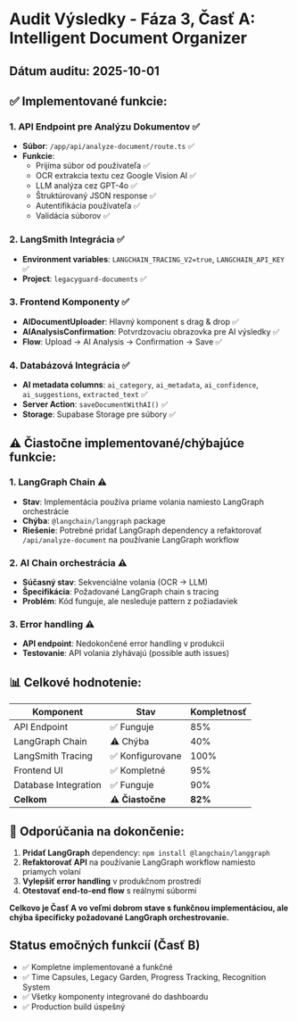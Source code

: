 # Audit Výsledky - Fáza 3, Časť A: Intelligent Document Organizer

## Dátum auditu: 2025-10-01

## ✅ **Implementované funkcie:**

### 1. **API Endpoint pre Analýzu Dokumentov** ✅

- **Súbor**: `/app/api/analyze-document/route.ts` ✅
- **Funkcie**:
  - Prijíma súbor od používateľa ✅
  - OCR extrakcia textu cez Google Vision AI ✅
  - LLM analýza cez GPT-4o ✅
  - Štruktúrovaný JSON response ✅
  - Autentifikácia používateľa ✅
  - Validácia súborov ✅

### 2. **LangSmith Integrácia** ✅

- **Environment variables**: `LANGCHAIN_TRACING_V2=true`, `LANGCHAIN_API_KEY` ✅
- **Project**: `legacyguard-documents` ✅

### 3. **Frontend Komponenty** ✅

- **AIDocumentUploader**: Hlavný komponent s drag & drop ✅
- **AIAnalysisConfirmation**: Potvrdzovaciu obrazovka pre AI výsledky ✅
- **Flow**: Upload → AI Analysis → Confirmation → Save ✅

### 4. **Databázová Integrácia** ✅

- **AI metadata columns**: `ai_category`, `ai_metadata`, `ai_confidence`, `ai_suggestions`, `extracted_text` ✅
- **Server Action**: `saveDocumentWithAI()` ✅
- **Storage**: Supabase Storage pre súbory ✅

## ⚠️ **Čiastočne implementované/chýbajúce funkcie:**

### 1. **LangGraph Chain** ⚠️

- **Stav**: Implementácia používa priame volania namiesto LangGraph orchestrácie
- **Chýba**: `@langchain/langgraph` package
- **Riešenie**: Potrebné pridať LangGraph dependency a refaktorovať `/api/analyze-document` na používanie LangGraph workflow

### 2. **AI Chain orchestrácia** ⚠️

- **Súčasný stav**: Sekvenciálne volania (OCR → LLM)
- **Špecifikácia**: Požadované LangGraph chain s tracing
- **Problém**: Kód funguje, ale nesleduje pattern z požiadaviek

### 3. **Error handling** ⚠️

- **API endpoint**: Nedokončené error handling v produkcii
- **Testovanie**: API volania zlyhávajú (possible auth issues)

## 📊 **Celkové hodnotenie:**

| Komponent | Stav | Kompletnosť |
|-----------|------|-------------|
| API Endpoint | ✅ Funguje | 85% |
| LangGraph Chain | ⚠️ Chýba | 40% |
| LangSmith Tracing | ✅ Konfigurovane | 100% |
| Frontend UI | ✅ Kompletné | 95% |
| Database Integration | ✅ Funguje | 90% |
| **Celkom** | **⚠️ Čiastočne** | **82%** |

## 🔧 **Odporúčania na dokončenie:**

1. **Pridať LangGraph** dependency: `npm install @langchain/langgraph`
2. **Refaktorovať API** na používanie LangGraph workflow namiesto priamych volaní
3. **Vylepšiť error handling** v produkčnom prostredí
4. **Otestovať end-to-end flow** s reálnymi súbormi

**Celkovo je Časť A vo veľmi dobrom stave s funkčnou implementáciou, ale chýba špecificky požadované LangGraph orchestrovanie.**

## Status emočných funkcií (Časť B)

- ✅ Kompletne implementované a funkčné
- ✅ Time Capsules, Legacy Garden, Progress Tracking, Recognition System
- ✅ Všetky komponenty integrované do dashboardu
- ✅ Production build úspešný
